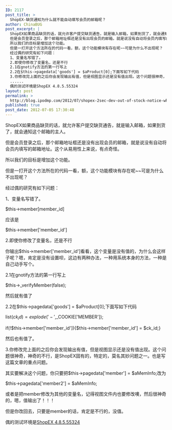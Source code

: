```yaml
---
ID: 2117
post_title: >
  ShopEX-缺货通知为什么就不能自动填写会员的邮箱呢？
author: ChinaBUG
post_excerpt: |
  ShopEX如果商品缺货的话，就允许客户提交缺货通告，就是输入邮箱，如果到货了，就会通知这个邮箱的主人。
  但是会员登录之后，那个邮箱地址框还是没有出现会员的邮箱，就是说没有自动将会员内填写的邮箱地址。这个从易用性上来说，有点奇怪。
  所以我们的目标是增加这个功能。
  但是一打开这个方法所在的代码一看，额，这个功能模块有存在呢~~可是为什么不出现呢？
  经过偶的研究有如下问题：
  1、变量名写错了。
  2.即使你修改了变量名，还是不行
  2.1在gnotify方法的第一行写上
  2.2在$this->pagedata['goods'] = $aProduct[0];下面写如下代码
  3.你修改完上面的之后你会发现输出有值，但是视图显示还是没有值出现。这个问题很神奇，神奇的不行，是ShopEX固有的，特定的，莫名其妙问题之一。也是写这篇文章的重点问题。
  ......
  偶的测试环境是ShopEX 4.8.5.55324
layout: post
permalink: >
  http://blog.ipodmp.com/2012/07/shopex-2sec-dev-out-of-stock-notice-why-can-not-automatically-fill-the-mailboxes-of-the-members-of-it.html
published: true
post_date: 2012-07-05 17:30:48
---
```

ShopEX如果商品缺货的话，就允许客户提交缺货通告，就是输入邮箱，如果到货了，就会通知这个邮箱的主人。

但是会员登录之后，那个邮箱地址框还是没有出现会员的邮箱，就是说没有自动将会员内填写的邮箱地址。这个从易用性上来说，有点奇怪。

所以我们的目标是增加这个功能。

但是一打开这个方法所在的代码一看，额，这个功能模块有存在呢~~可是为什么不出现呢？

经过偶的研究有如下问题：

1、变量名写错了。

$this-&gt;member[member_id]

应该是

$this-&gt;member['member_id']

2.即使你修改了变量名，还是不行

你输出$this-&gt;member['member_id']看看，这个变量是没有值的，为什么会这样子呢？嗯，肯定是没有设置呗，这边有两种办法，一种用系统本身的方法，一种是自己动手写个。

2.1在gnotify方法的第一行写上

$this-&gt;_verifyMember(false);

然后就有值了

2.2在$this-&gt;pagedata['goods'] = $aProduct[0];下面写如下代码

list($ck_id) = explode('-',$_COOKIE['MEMBER']);

if(!$this-&gt;member['member_id']){$this-&gt;member['member_id'] = $ck_id;}

然后也有值了。

3.你修改完上面的之后你会发现输出有值，但是视图显示还是没有值出现。这个问题很神奇，神奇的不行，是ShopEX固有的，特定的，莫名其妙问题之一。也是写这篇文章的重点问题。

其实要解决这个问题，你只要把$this-&gt;pagedata['member'] = $aMemInfo;改为

$this-&gt;pagedata['member2'] = $aMemInfo;

或者是把member修改为其他的变量名，记得视图文件内也要修改噢，然后很神奇的，嗯，值输出了！！！

但是你改回去，只要是member的话，肯定是不行的，没值。

偶的测试环境是<span style="text-decoration: underline;">ShopEX 4.8.5.55324</span>
